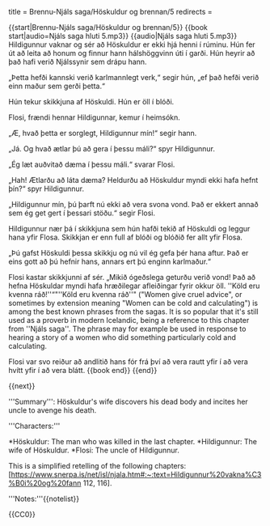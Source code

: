 title = Brennu-Njáls saga/Höskuldur og brennan/5
redirects =
>>>>

{{start|Brennu-Njáls saga/Höskuldur og brennan/5}}
{{book start|audio=Njáls saga hluti 5.mp3}}
{{audio|Njáls saga hluti 5.mp3}}
Hildigunnur vaknar og sér að Höskuldur er ekki hjá henni í rúminu. Hún fer út að leita að honum og finnur hann hálshöggvinn úti í garði. Hún heyrir að það hafi verið Njálssynir sem drápu hann.

„Þetta hefði kannski verið karlmannlegt verk,“ segir hún, „ef það hefði verið einn maður sem gerði þetta.“

Hún tekur skikkjuna af Höskuldi. Hún er öll í blóði.  

Flosi, frændi hennar Hildigunnar, kemur í heimsókn.

„Æ, hvað þetta er sorglegt, Hildigunnur mín!“ segir hann.

„Já. Og hvað ætlar þú að gera í þessu máli?“ spyr Hildigunnur.

„Ég læt auðvitað dæma í þessu máli.“ svarar Flosi.

„Hah! Ætlarðu að láta dæma? Heldurðu að Höskuldur myndi ekki hafa hefnt þín?“ spyr Hildigunnur.

„Hildigunnur mín, þú þarft nú ekki að vera svona vond. Það er ekkert annað sem ég get gert í þessari stöðu.“ segir Flosi.

Hildigunnur nær þá í skikkjuna sem hún hafði tekið af Höskuldi og leggur hana yfir Flosa. Skikkjan er enn full af blóði og blóðið fer allt yfir Flosa. 

„Þú gafst Höskuldi þessa skikkju og nú vil ég gefa þér hana aftur. Það er eins gott að þú hefnir hans, annars ert þú enginn karlmaður.“

Flosi kastar skikkjunni af sér. „Mikið ógeðslega geturðu verið vond! Það að hefna Höskuldar myndi hafa hræðilegar afleiðingar fyrir okkur öll. ''Köld eru kvenna ráð!''“<ref group="lower-alpha">"''Köld eru kvenna ráð''" ("Women give cruel advice", or sometimes by extension meaning "Women can be cold and calculating") is among the best known phrases from the sagas. It is so popular that it's still used as a proverb in modern Icelandic, being a reference to this chapter from ''Njáls saga''. The phrase may for example be used in response to hearing a story of a women who did something particularly cold and calculating.</ref>

Flosi var svo reiður að andlitið hans fór frá því að vera rautt yfir í að vera hvítt yfir í að vera blátt.
{{book end}}
{{end}}

{{next}}


<div class="notes">

'''Summary''': Höskuldur's wife discovers his dead body and incites her uncle to avenge his death.

'''Characters:'''

*Höskuldur: The man who was killed in the last chapter.
*Hildigunnur: The wife of Höskuldur.
*Flosi: The uncle of Hildigunnur.

This is a simplified retelling of the following chapters: [https://www.snerpa.is/net/isl/njala.htm#:~:text=Hildigunnur%20vakna%C3%B0i%20og%20fann 112, 116].

'''Notes:'''{{notelist}}
<br />

</div>
{{CC0}}